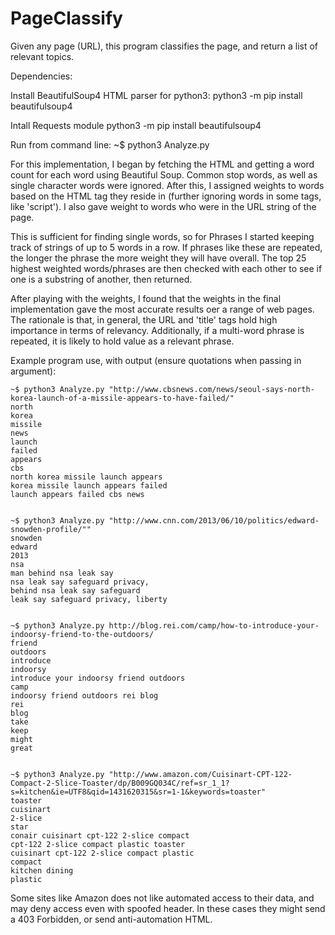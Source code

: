 # PageClassify
Given any page (URL), this program classifies the page, and return a list of relevant topics.

Dependencies:

Install BeautifulSoup4 HTML parser for python3:
	python3 -m pip install beautifulsoup4

Intall Requests module
	python3 -m pip install beautifulsoup4

Run from command line: 
	~$ python3 Analyze.py <WEB PAGE URL IN QUOTES>


For this implementation, I began by fetching the HTML and getting a word count for each word using Beautiful Soup. Common stop words, as well as single character words were ignored. After this, I assigned weights to words based on the HTML tag they reside in (further ignoring words in some tags, like 'script'). I also gave weight to words who were in the URL string of the page. 

This is sufficient for finding single words, so for Phrases I started keeping track of strings of up to 5 words in a row. If phrases like these are repeated, the longer the phrase the more weight they will have overall. The top 25 highest weighted words/phrases are then checked with each other to see if one is a substring of another, then returned.

After playing with the weights, I found that the weights in the final implementation gave the most accurate results oer a range of web pages. The rationale is that, in general, the URL and 'title' tags hold high importance in terms of relevancy. Additionally, if a multi-word phrase is repeated, it is likely to hold value as a relevant phrase.


Example program use, with output (ensure quotations when passing in argument):

	~$ python3 Analyze.py "http://www.cbsnews.com/news/seoul-says-north-korea-launch-of-a-missile-appears-to-have-failed/"
	north
	korea
	missile
	news
	launch
	failed
	appears
	cbs
	north korea missile launch appears
	korea missile launch appears failed
	launch appears failed cbs news
	

	~$ python3 Analyze.py "http://www.cnn.com/2013/06/10/politics/edward-snowden-profile/""
	snowden
	edward
	2013
	nsa
	man behind nsa leak say
	nsa leak say safeguard privacy,
	behind nsa leak say safeguard
	leak say safeguard privacy, liberty
	

	~$ python3 Analyze.py http://blog.rei.com/camp/how-to-introduce-your-indoorsy-friend-to-the-outdoors/
	friend
	outdoors
	introduce
	indoorsy
	introduce your indoorsy friend outdoors
	camp
	indoorsy friend outdoors rei blog
	rei
	blog
	take
	keep
	might
	great
	

	~$ python3 Analyze.py "http://www.amazon.com/Cuisinart-CPT-122-Compact-2-Slice-Toaster/dp/B009GQ034C/ref=sr_1_1?s=kitchen&ie=UTF8&qid=1431620315&sr=1-1&keywords=toaster"
	toaster
	cuisinart
	2-slice
	star
	conair cuisinart cpt-122 2-slice compact
	cpt-122 2-slice compact plastic toaster
	cuisinart cpt-122 2-slice compact plastic
	compact
	kitchen dining
	plastic
	

Some sites like Amazon does not like automated access to their data, and may deny access even with spoofed header. In these cases they might send a 403 Forbidden, or send anti-automation HTML.

